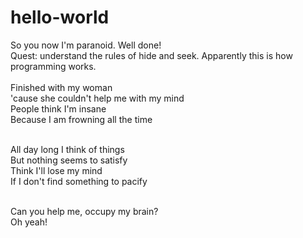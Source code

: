 
# hello-world
So you now I'm paranoid. Well done!<br>
Quest: understand the rules of hide and seek. Apparently this is how programming works.<br><br>
Finished with my woman<br>
'cause she couldn't help me with my mind<br>
People think I'm insane<br>
Because I am frowning all the time<br><br>

All day long I think of things<br>
But nothing seems to satisfy<br>
Think I'll lose my mind<br>
If I don't find something to pacify<br><br>

Can you help me, occupy my brain?<br>
Oh yeah!
<br>

